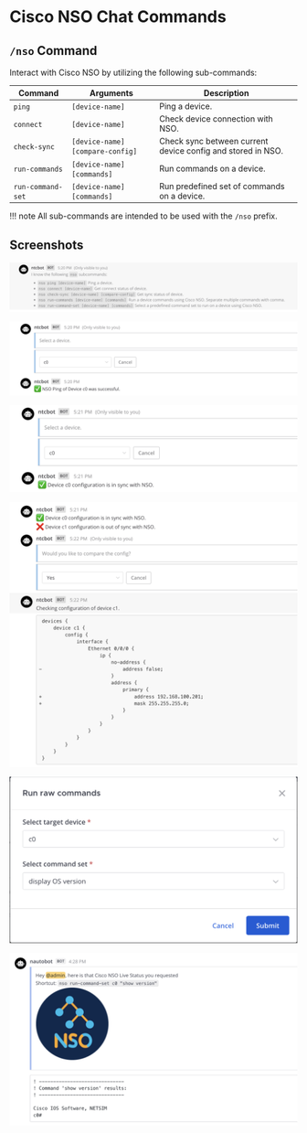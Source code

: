 # Cisco NSO Chat Commands

## `/nso` Command

Interact with Cisco NSO by utilizing the following sub-commands:

| Command           | Arguments                          | Description                           |
| ----------------- | ---------------------------------- | --------------------------------------|
| `ping`            | `[device-name]`                    | Ping a device.                                              |
| `connect`         | `[device-name]`                    | Check device connection with NSO.                           |
| `check-sync`      | `[device-name]` `[compare-config]` | Check sync between current device config and stored in NSO. |
| `run-commands`    | `[device-name]` `[commands]`       | Run commands on a device.                                   |
| `run-command-set` | `[device-name]` `[commands]`       | Run predefined set of commands on a device.                 |

!!! note
    All sub-commands are intended to be used with the `/nso` prefix.

## Screenshots

![Commands list](../images/nso-01.png)

![Ping command](../images/nso-02.png)

![Check-sync command](../images/nso-03.png)

![Check-sync command, compare config](../images/nso-04.png)

![Run remote commands](../images/nso-05.png)

![Run remote commands result](../images/nso-06.png)


